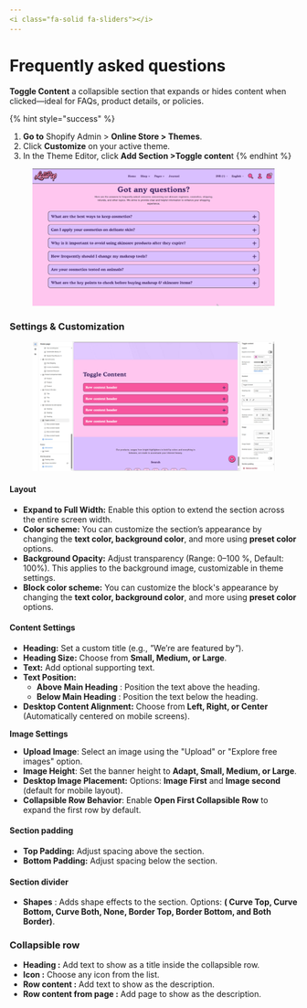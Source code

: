 ```yaml
---
<i class="fa-solid fa-sliders"></i>
---
```


# Frequently asked questions

**Toggle Content** a collapsible section that expands or hides content when clicked—ideal for FAQs, product details, or policies.

{% hint style="success" %}
1. **Go to** Shopify Admin > **Online Store > Themes**.
2. Click **Customize** on your active theme.
3. In the Theme Editor, click **Add Section >Toggle conten**t
{% endhint %}

<figure><img src=".gitbook/assets/ToggleContent-01.jpg" alt=""><figcaption></figcaption></figure>

### **Settings & Customization**

<figure><img src=".gitbook/assets/ToggleContent-02.jpg" alt=""><figcaption></figcaption></figure>

#### **Layout** <a href="#layout" id="layout"></a>

* **Expand to Full Width:** Enable this option to extend the section across the entire screen width.
* **Color scheme:** You can customize the section’s appearance by changing the **text color, background color**, and more using **preset color** options.
* **Background Opacity:** Adjust transparency (Range: 0–100 %, Default: 100%). This applies to the background image, customizable in theme settings.
* **Block color scheme:** You can customize the block's appearance by changing the **text color, background color**, and more using **preset color** options.

#### **Content Settings**

* **Heading:** Set a custom title (e.g., _"_&#x57;e’re are featured b&#x79;_"_).
* **Heading Size:** Choose from **Small, Medium, or Large**.
* **Text:** Add optional supporting text.
* **Text Position:**
  * **Above Main Heading** : Position the text above the heading.
  * **Below Main Heading** : Position the text below the heading.
* **Desktop Content Alignment:** Choose from **Left, Right, or Center** (Automatically centered on mobile screens).

**Image Settings**

* **Upload Image**: Select an image using the "Upload" or "Explore free images" option.
* **Image Height**: Set the banner height to **Adapt, Small, Medium, or Large**.
* **Desktop Image Placement:** Options: **Image First** and **Image second** (default for mobile layout).
* **Collapsible Row Behavior**: Enable **Open First Collapsible Row** to expand the first row by default.

#### Section padding <a href="#section-padding" id="section-padding"></a>

* **Top Padding:** Adjust spacing above the section.
* **Bottom Padding:** Adjust spacing below the section.

#### Section divider

* **Shapes** : Adds shape effects to the section. Options: **( Curve Top, Curve Bottom, Curve Both, None, Border Top, Border Bottom, and Both Border)**.

### Collapsible row

* **Heading :** Add text to show as a title inside the collapsible row.
* **Icon :** Choose any icon from the list.
* **Row content :** Add text to show as the description.
* **Row content from page :** Add page to show as the description.

